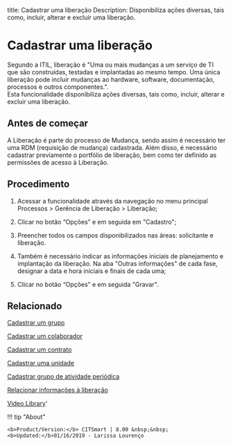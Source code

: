 title:  Cadastrar uma liberação 
Description: Disponibiliza ações diversas, tais como, incluir, alterar e excluir uma liberação.
# Cadastrar uma liberação

Segundo a ITIL, liberação é "Uma ou mais mudanças a um serviço de TI que são construídas, testadas e implantadas ao mesmo tempo. Uma única liberação pode incluir mudanças ao hardware, software, documentação, processos e outros componentes.".  
Esta funcionalidade disponibiliza ações diversas, tais como, incluir, alterar e excluir uma liberação.

Antes de começar
--------------------

A Liberação é parte do processo de Mudança, sendo assim é
necessário ter uma RDM (requisição de mudança) cadastrada. Além disso, é
necessário cadastrar previamente o portfólio de liberação, bem como ter definido
as permissões de acesso à Liberação.

Procedimento
----------------

1.  Acessar a funcionalidade através da navegação no menu principal Processos \>
    Gerência de Liberação \> Liberação;

2.  Clicar no botão “Opções” e em seguida em "Cadastro";

3.  Preencher todos os campos disponibilizados nas áreas: solicitante e
    liberação.

4.  Também é necessário indicar as informações iniciais de planejamento e
    implantação da liberação. Na aba "Outras informações" de cada fase, designar
    a data e hora iniciais e finais de cada uma;

5.  Clicar no botão “Opções” e em seguida "Gravar".

Relacionado
---------------

[Cadastrar um grupo](/pt-br/citsmart-platform-9/initial-settings/access-settings/user/register-groups.html)

[Cadastrar um colaborador](/pt-br/citsmart-platform-9/initial-settings/access-settings/user/register-employee.html)

[Cadastrar um contrato](/pt-br/citsmart-platform-9/additional-features/contract-management/use/register-contract.html)

[Cadastrar uma unidade](/pt-br/citsmart-platform-9/platform-administration/region-and-language/register-unit.html)

[Cadastrar grupo de atividade periódica](/pt-br/citsmart-platform-9/additional-features/automation-of-operation/configuration/periodic-activity-group.html)

[Relacionar informações à liberação](/pt-br/citsmart-platform-9/processes/release/use/relate-information-to-release.html)

<i class='fa fa-youtube-play  fa-2x' style='color:#97ce17;vertical-align: middle;'> </i> [Video Library](https://www.youtube.com/playlist?list=PLB5qK2uzf2RPc9F3kW8T8Mw2rtMylBEWC)'

!!! tip "About"

    <b>Product/Version:</b> CITSmart | 8.00 &nbsp;&nbsp;
    <b>Updated:</b>01/16/2019 - Larissa Lourenço
